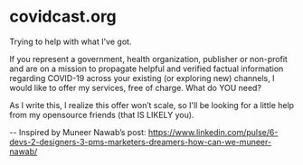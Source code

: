 # covidcast.org
Trying to help with what I've got.

If you represent a government, health organization, publisher or non-profit and are on a mission to propagate helpful and verified factual information regarding COVID-19 across your existing (or exploring new) channels, I would like to offer my services, free of charge. What do YOU need?

As I write this, I realize this offer won’t scale, so I'll be looking for a little help from my opensource friends (that IS LIKELY you).

-- Inspired by Muneer Nawab’s post: https://www.linkedin.com/pulse/6-devs-2-designers-3-pms-marketers-dreamers-how-can-we-muneer-nawab/
